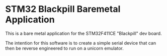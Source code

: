 # STM32 Blackpill Baremetal Application
This is a bare metal application for the STM32F411CE "Blackpill" dev board.

The intention for this software is to create a simple serial device that can
then be reverse engineered to run on a unicorn emulator.
